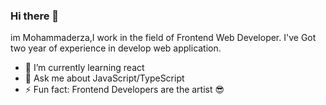 ### Hi there 👋

im Mohammaderza,I work in the field of Frontend Web Developer. I've Got two year of experience in develop web application.
- 🌱 I’m currently learning react
- 💬 Ask me about JavaScript/TypeScript
- ⚡ Fun fact: Frontend Developers are the artist 😎
<!--
**mrGhamari/mrGhamari** is a ✨ _special_ ✨ repository because its `README.md` (this file) appears on your GitHub profile.

Here are some ideas to get you started:

- 🔭 I’m currently working on ...
- 🌱 I’m currently learning ...
- 👯 I’m looking to collaborate on ...
- 🤔 I’m looking for help with ...
- 💬 Ask me about ...
- 📫 How to reach me: ...
- 😄 Pronouns: ...
- ⚡ Fun fact: ...
-->
